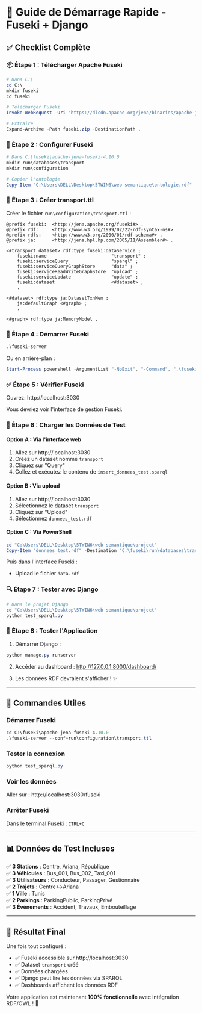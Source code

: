 # 🚀 Guide de Démarrage Rapide - Fuseki + Django

## ✅ Checklist Complète

### 📦 Étape 1 : Télécharger Apache Fuseki

```powershell
# Dans C:\
cd C:\
mkdir fuseki
cd fuseki

# Télécharger Fuseki
Invoke-WebRequest -Uri "https://dlcdn.apache.org/jena/binaries/apache-jena-fuseki-4.10.0.zip" -OutFile "fuseki.zip"

# Extraire
Expand-Archive -Path fuseki.zip -DestinationPath .
```

### 📁 Étape 2 : Configurer Fuseki

```powershell
# Dans C:\fuseki\apache-jena-fuseki-4.10.0
mkdir run\databases\transport
mkdir run\configuration

# Copier l'ontologie
Copy-Item "C:\Users\DELL\Desktop\5TWIN6\web semantique\ontologie.rdf" -Destination "run\databases\transport\ontology.rdf"
```

### 📝 Étape 3 : Créer transport.ttl

Créer le fichier `run\configuration\transport.ttl` :

```turtle
@prefix fuseki:  <http://jena.apache.org/fuseki#> .
@prefix rdf:     <http://www.w3.org/1999/02/22-rdf-syntax-ns#> .
@prefix rdfs:    <http://www.w3.org/2000/01/rdf-schema#> .
@prefix ja:      <http://jena.hpl.hp.com/2005/11/Assembler#> .

<#transport_dataset> rdf:type fuseki:DataService ;
    fuseki:name                        "transport" ;
    fuseki:serviceQuery                "sparql" ;
    fuseki:serviceQueryGraphStore      "data" ;
    fuseki:serviceReadWriteGraphStore  "upload" ;
    fuseki:serviceUpdate               "update" ;
    fuseki:dataset                     <#dataset> ;
    .

<#dataset> rdf:type ja:DatasetTxnMem ;
    ja:defaultGraph <#graph> ;
    .

<#graph> rdf:type ja:MemoryModel .
```

### 🚀 Étape 4 : Démarrer Fuseki

```powershell
.\fuseki-server
```

Ou en arrière-plan :

```powershell
Start-Process powershell -ArgumentList "-NoExit", "-Command", ".\fuseki-server"
```

### ✅ Étape 5 : Vérifier Fuseki

Ouvrez: http://localhost:3030

Vous devriez voir l'interface de gestion Fuseki.

### 💾 Étape 6 : Charger les Données de Test

#### Option A : Via l'interface web
1. Allez sur http://localhost:3030
2. Créez un dataset nommé `transport`
3. Cliquez sur "Query"
4. Collez et exécutez le contenu de `insert_donnees_test.sparql`

#### Option B : Via upload
1. Allez sur http://localhost:3030
2. Sélectionnez le dataset `transport`
3. Cliquez sur "Upload"
4. Sélectionnez `donnees_test.rdf`

#### Option C : Via PowerShell
```powershell
cd "C:\Users\DELL\Desktop\5TWIN6\web semantique\project"
Copy-Item "donnees_test.rdf" -Destination "C:\fuseki\run\databases\transport\data.rdf"
```

Puis dans l'interface Fuseki :
- Upload le fichier `data.rdf`

### 🔍 Étape 7 : Tester avec Django

```powershell
# Dans le projet Django
cd "C:\Users\DELL\Desktop\5TWIN6\web semantique\project"
python test_sparql.py
```

### 🎉 Étape 8 : Tester l'Application

1. Démarrer Django :
```powershell
python manage.py runserver
```

2. Accéder au dashboard : http://127.0.0.1:8000/dashboard/

3. Les données RDF devraient s'afficher ! ✨

---

## 🔧 Commandes Utiles

### Démarrer Fuseki
```powershell
cd C:\fuseki\apache-jena-fuseki-4.10.0
.\fuseki-server --conf=run\configuration\transport.ttl
```

### Tester la connexion
```powershell
python test_sparql.py
```

### Voir les données
Aller sur : http://localhost:3030/fuseki

### Arrêter Fuseki
Dans le terminal Fuseki : `CTRL+C`

---

## 📊 Données de Test Incluses

✅ **3 Stations** : Centre, Ariana, République  
✅ **3 Véhicules** : Bus_001, Bus_002, Taxi_001  
✅ **3 Utilisateurs** : Conducteur, Passager, Gestionnaire  
✅ **2 Trajets** : Centre↔Ariana  
✅ **1 Ville** : Tunis  
✅ **2 Parkings** : ParkingPublic, ParkingPrivé  
✅ **3 Événements** : Accident, Travaux, Embouteillage  

---

## 🎯 Résultat Final

Une fois tout configuré :
- ✅ Fuseki accessible sur http://localhost:3030
- ✅ Dataset `transport` créé
- ✅ Données chargées
- ✅ Django peut lire les données via SPARQL
- ✅ Dashboards affichent les données RDF

Votre application est maintenant **100% fonctionnelle** avec intégration RDF/OWL ! 🎉

